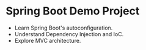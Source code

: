 # Spring Boot Demo Project

- Learn Spring Boot's autoconfiguration.
- Understand Dependency Injection and IoC.
- Explore MVC architecture.

